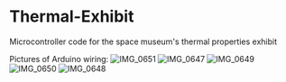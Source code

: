 # Thermal-Exhibit
Microcontroller code for the space museum's thermal properties exhibit

Pictures of Arduino wiring:
![IMG_0651](https://user-images.githubusercontent.com/51066223/58519778-dbc23d80-8169-11e9-90eb-18799afc12cc.JPG)
![IMG_0647](https://user-images.githubusercontent.com/51066223/58519803-f98fa280-8169-11e9-890c-8531c87ad85e.JPG)
![IMG_0649](https://user-images.githubusercontent.com/51066223/58519842-1926cb00-816a-11e9-8948-3f5e07068dd1.JPG)
![IMG_0650](https://user-images.githubusercontent.com/51066223/58519843-1926cb00-816a-11e9-8b50-e628a42cddf1.JPG)
![IMG_0648](https://user-images.githubusercontent.com/51066223/58519844-1926cb00-816a-11e9-9c13-0475d22767b8.JPG)
